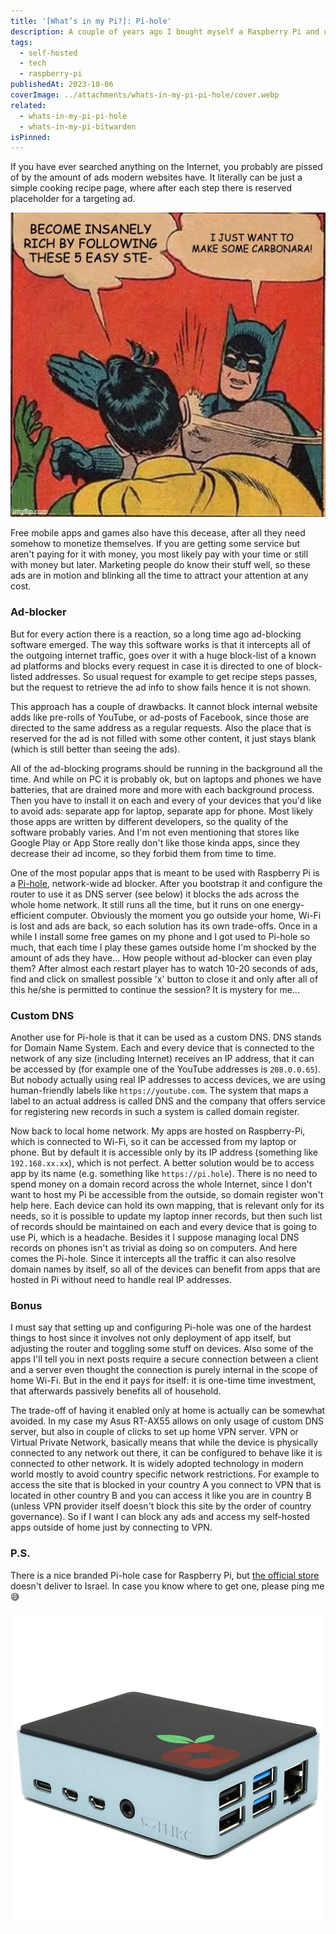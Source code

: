 ```yaml
---
title: '[What’s in my Pi?]: Pi-hole'
description: A couple of years ago I bought myself a Raspberry Pi and using it as a home server hosting there a bunch of different apps. The whole setup went through several iterations and is still evolving. I'd like to share with you what I have there and how it is helping me in my day-to-day life. There will be several posts in order to make it more readable, so keep in touch
tags:
  - self-hosted
  - tech
  - raspberry-pi
publishedAt: 2023-10-06
coverImage: ../attachments/whats-in-my-pi-pi-hole/cover.webp
related:
  - whats-in-my-pi-pi-hole
  - whats-in-my-pi-bitwarden
isPinned:
---
```


If you have ever searched anything on the Internet, you probably are pissed of by the amount of ads modern websites have. It literally can be just a simple cooking recipe page, where after each step there is reserved placeholder for a targeting ad.

![ad meme](../attachments/whats-in-my-pi-pi-hole/ad-meme.webp)

Free mobile apps and games also have this decease, after all they need somehow to monetize themselves. If you are getting some service but aren't paying for it with money, you most likely pay with your time or still with money but later. Marketing people do know their stuff well, so these ads are in motion and blinking all the time to attract your attention at any cost.

### Ad-blocker

But for every action there is a reaction, so a long time ago ad-blocking software emerged. The way this software works is that it intercepts all of the outgoing internet traffic, goes over it with a huge block-list of a known ad platforms and blocks every request in case it is directed to one of block-listed addresses. So usual request for example to get recipe steps passes, but the request to retrieve the ad info to show fails hence it is not shown.

This approach has a couple of drawbacks. It cannot block internal website adds like pre-rolls of YouTube, or ad-posts of Facebook, since those are directed to the same address as a regular requests. Also the place that is reserved for the ad is not filled with some other content, it just stays blank (which is still better than seeing the ads).

All of the ad-blocking programs should be running in the background all the time. And while on PC it is probably ok, but on laptops and phones we have batteries, that are drained more and more with each background process. Then you have to install it on each and every of your devices that you'd like to avoid ads: separate app for laptop, separate app for phone. Most likely those apps are written by different developers, so the quality of the software probably varies. And I'm not even mentioning that stores like Google Play or App Store really don't like those kinda apps, since they decrease their ad income, so they forbid them from time to time.

One of the most popular apps that is meant to be used with Raspberry Pi is a [Pi-hole](https://pi-hole.net/), network-wide ad blocker. After you bootstrap it and configure the router to use it as DNS server (see below) it blocks the ads across the whole home network. It still runs all the time, but it runs on one energy-efficient computer. Obviously the moment you go outside your home, Wi-Fi is lost and ads are back, so each solution has its own trade-offs. Once in a while I install some free games on my phone and I got used to Pi-hole so much, that each time I play these games outside home I'm shocked by the amount of ads they have... How people without ad-blocker can even play them? After almost each restart player has to watch 10-20 seconds of ads, find and click on smallest possible 'x' button to close it and only after all of this he/she is permitted to continue the session? It is mystery for me...

### Custom DNS

Another use for Pi-hole is that it can be used as a custom DNS. DNS stands for Domain Name System. Each and every device that is connected to the network of any size (including Internet) receives an IP address, that it can be accessed by (for example one of the YouTube addresses is `208.0.0.65`). But nobody actually using real IP addresses to access devices, we are using human-friendly labels like `https://youtube.com`. The system that maps a label to an actual address is called DNS and the company that offers service for registering new records in such a system is called domain register.

Now back to local home network. My apps are hosted on Raspberry-Pi, which is connected to Wi-Fi, so it can be accessed from my laptop or phone. But by default it is accessible only by its IP address (something like `192.168.xx.xx`), which is not perfect. A better solution would be to access app by its name (e.g. something like `https://pi.hole`). There is no need to spend money on a domain record across the whole Internet, since I don't want to host my Pi be accessible from the outside, so domain register won't help here. Each device can hold its own mapping, that is relevant only for its needs, so it is possible to update my laptop inner records, but then such list of records should be maintained on each and every device that is going to use Pi, which is a headache. Besides it I suppose managing local DNS records on phones isn't as trivial as doing so on computers. And here comes the Pi-hole. Since it intercepts all the traffic it can also resolve domain names by itself, so all of the devices can benefit from apps that are hosted in Pi without need to handle real IP addresses.

### Bonus

I must say that setting up and configuring Pi-hole was one of the hardest things to host since it involves not only deployment of app itself, but adjusting the router and toggling some stuff on devices. Also some of the apps I'll tell you in next posts require a secure connection between a client and a server even thought the connection is purely internal in the scope of home Wi-Fi. But in the end it pays for itself: it is one-time time investment, that afterwards passively benefits all of household.

The trade-off of having it enabled only at home is actually can be somewhat avoided. In my case my Asus RT-AX55 allows on only usage of custom DNS server, but also in couple of clicks to set up home VPN server. VPN or Virtual Private Network, basically means that while the device is physically connected to any network out there, it can be configured to behave like it is connected to other network. It is widely adopted technology in modern world mostly to avoid country specific network restrictions. For example to access the site that is blocked in your country A you connect to VPN that is located in other country B and you can access it like you are in country B (unless VPN provider itself doesn't block this site by the order of country governance). So if I want I can block any ads and access my self-hosted apps outside of home just by connecting to VPN.

### P.S.

There is a nice branded Pi-hole case for Raspberry Pi, but [the official store](https://thepihut.com/products/pi-hole-edition-raspberry-pi-4-flirc-case) doesn't deliver to Israel. In case you know where to get one, please ping me😅

![pi hole case](../attachments/whats-in-my-pi-pi-hole/pi-hole-case.webp)
